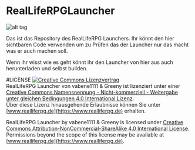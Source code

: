 # RealLifeRPGLauncher 
![alt tag](https://travis-ci.org/A3ReallifeRPG/RealLifeRPGLauncher.svg?branch=master)

Das ist das Repository des RealLifeRPG Launchers.
Ihr könnt den hier sichtbaren Code verwenden um zu Prüfen das der Launcher nur das macht was er auch machen soll.

Wenn ihr wisst wie es geht könnt ihr den Launcher von hier aus auch herunterladen und selbst builden.

#LICENSE
<a rel="license" href="http://creativecommons.org/licenses/by-nc-sa/4.0/"><img alt="Creative Commons Lizenzvertrag" style="border-width:0" src="https://i.creativecommons.org/l/by-nc-sa/4.0/88x31.png" /></a><br /><span xmlns:dct="http://purl.org/dc/terms/" property="dct:title">RealLifeRPG Launcher</span> von vabene1111 & Greeny ist lizenziert unter einer [Creative Commons Namensnennung - Nicht-kommerziell - Weitergabe unter gleichen Bedingungen 4.0 International Lizenz](http://creativecommons.org/licenses/by-nc-sa/4.0/).<br />Über diese Lizenz hinausgehende Erlaubnisse können Sie unter [www.realliferpg.de](https://www.realliferpg.de) erhalten.


RealLifeRPG Launcher</span> by vabene1111 & Greeny is licensed under [Creative Commons Attribution-NonCommercial-ShareAlike 4.0 International License](http://creativecommons.org/licenses/by-nc-sa/4.0/).<br />Permissions beyond the scope of this license may be available at [www.realliferpg.de](https://www.realliferpg.de).

